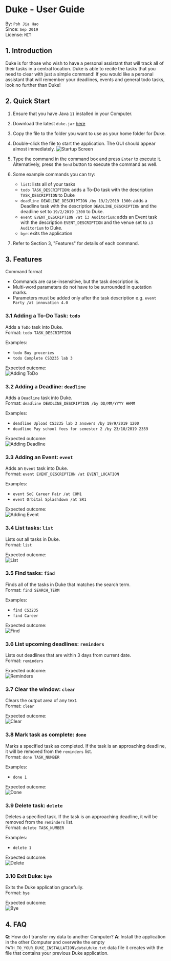 # Duke - User Guide
By: `Poh Jia Hao` <br>
Since: `Sep 2019` <br>
License: `MIT`

## 1. Introduction
Duke is for those who wish to have a personal assistant that will track
all of their tasks in a central location. Duke is able to recite the tasks
that you need to clear with just a simple command! If you would like a
personal assistant that will remember your deadlines, events and general
todo tasks, look no further than Duke!

## 2. Quick Start
1. Ensure that you have Java `11` installed in your Computer.
2. Download the latest `duke.jar` [here](https://github.com/limerencee/duke/releases)
3. Copy the file to the folder you want to use as your home folder for Duke.
4. Double-click the file to start the application. The GUI should appear
almost immediately. ![Startup Screen](StartUpUi.png)
5. Type the command in the command box and press `Enter` to execute it.
Alternatively, press the `Send` button to execute the command as well.
6. Some example commands you can try:
    * `list`: lists all of your tasks
    * `todo TASK_DESCRIPTION`:  adds a To-Do task with the description
`TASK_DESCRIPTION` to Duke
    * `deadline DEADLINE_DESCRIPTION /by 19/2/2019 1300`: adds a Deadline task
with the description `DEADLINE_DESCRIPTION` and the deadline set to
`19/2/2019 1300` to Duke.
    * `event EVENT_DESCRIPTION /at i3 Auditorium`: adds an Event task with the
description `EVENT_DESCRIPTION` and the venue set to `i3 Auditorium` to Duke.
    * `bye`: exits the application
    
7. Refer to Section 3, "Features" for details of each command.

## 3. Features
Command format
* Commands are case-insensitive, but the task description is.
* Multi-word parameters do not have to be surrounded in quotation marks.
* Parameters must be added only after the task description
e.g. `event Party /at innovation 4.0`

### 3.1 Adding a To-Do Task: `todo`
Adds a `ToDo` task into Duke. <br>
Format: `todo TASK_DESCRIPTION`

Examples: <br>
* `todo Buy groceries`
* `todo Complete CS3235 lab 3`

Expected outcome: <br>
![Adding ToDo](AddTodo.png)

### 3.2 Adding a Deadline: `deadline`
Adds a `Deadline` task into Duke. <br>
Format: `deadline DEADLINE_DESCRIPTION /by DD/MM/YYYY HHMM`

Examples: <br>
* `deadline Upload CS3235 lab 3 answers /by 19/9/2019 1200`
* `deadline Pay school fees for semester 2 /by 23/10/2019 2359`

Expected outcome: <br>
![Adding Deadline](AddDeadline.png)

### 3.3 Adding an Event: `event`
Adds an `Event` task into Duke. <br>
Format: `event EVENT_DESCRIPTION /at EVENT_LOCATION`

Examples: <br>
* `event SoC Career Fair /at COM1`
* `event Orbital Splashdown /at SR1`

Expected outcome: <br>
![Adding Event](AddEvent.png)

### 3.4 List tasks: `list`
Lists out all tasks in Duke. <br>
Format: `list`

Expected outcome: <br>
![List](List.png)

### 3.5 Find tasks: `find`
Finds all of the tasks in Duke that matches the search term. <br>
Format: `find SEARCH_TERM`

Examples: <br>
* `find CS3235`
* `find Career`

Expected outcome: <br>
![Find](Find.png)

### 3.6 List upcoming deadlines: `reminders`
Lists out deadlines that are within 3 days from current date. <br>
Format: `reminders`

Expected outcome: <br>
![Reminders](Reminders.png)

### 3.7 Clear the window: `clear`
Clears the output area of any text. <br>
Format: `clear`

Expected outcome: <br>
![Clear](Clear.gif)

### 3.8 Mark task as complete: `done`
Marks a specified task as completed. If the task is an approaching
deadline, it will be removed from the `reminders` list. <br>
Format: `done TASK_NUMBER`

Examples: <br>
* `done 1`

Expected outcome: <br>
![Done](Done.png)

### 3.9 Delete task: `delete`
Deletes a specified task. If the task is an approaching deadline,
it will be removed from the `reminders` list. <br>
Format: `delete TASK_NUMBER`

Examples: <br>
* `delete 1`

Expected outcome: <br>
![Delete](Delete.png)

### 3.10 Exit Duke: `bye`
Exits the Duke application gracefully. <br>
Format: `bye`

Expected outcome: <br>
![Bye](Bye.gif)

## 4. FAQ
**Q**: How do I transfer my data to another Computer?
**A**: Install the application in the other Computer and
overwrite the empty `PATH_TO_YOUR_DUKE_INSTALLATION\data\duke.txt`
data file it creates with the file that contains your previous Duke
application.
